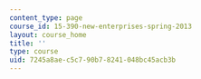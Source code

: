 ```yaml
---
content_type: page
course_id: 15-390-new-enterprises-spring-2013
layout: course_home
title: ''
type: course
uid: 7245a8ae-c5c7-90b7-8241-048bc45acb3b
---
```

